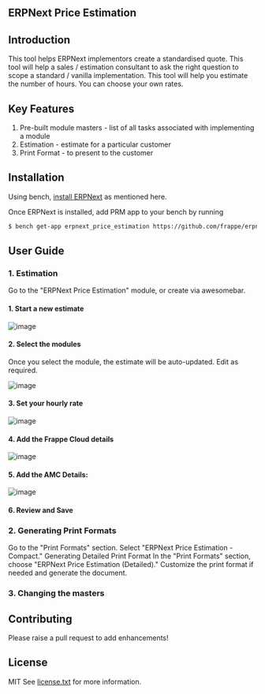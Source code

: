 ## ERPNext Price Estimation

## Introduction

This tool helps ERPNext implementors create a standardised quote. This tool will help a sales / estimation consultant to ask the right question to scope a standard / vanilla implementation. This tool will help you estimate the number of hours. You can choose your own rates.

## Key Features

1. Pre-built module masters - list of all tasks associated with implementing a module
2. Estimation - estimate for a particular customer
3. Print Format - to present to the customer

## Installation

Using bench, [install ERPNext](https://github.com/frappe/bench#installation) as mentioned here.

Once ERPNext is installed, add PRM app to your bench by running

```sh
$ bench get-app erpnext_price_estimation https://github.com/frappe/erpnext_price_estimation.git
```

## User Guide

### 1. Estimation

Go to the "ERPNext Price Estimation" module, or create via awesomebar.

#### 1. Start a new estimate

![image](https://github.com/frappe/erpnext_price_estimation/assets/27720465/51f164b3-7c6f-4eea-8969-362c4647a6bc)

#### 2. Select the modules

Once you select the module, the estimate will be auto-updated. Edit as required.

![image](https://github.com/frappe/erpnext_price_estimation/assets/27720465/374021c6-fcd4-4ea0-8913-974670c3a9be)

#### 3. Set your hourly rate

![image](https://github.com/frappe/erpnext_price_estimation/assets/27720465/fa916efa-d358-4b84-995e-596a74ce25ee)

#### 4. Add the Frappe Cloud details

![image](https://github.com/frappe/erpnext_price_estimation/assets/27720465/899a51ea-ef8e-44b1-813b-49a7d8a82f8d)

#### 5. Add the AMC Details:

![image](https://github.com/frappe/erpnext_price_estimation/assets/27720465/64c8a7a1-d53a-42b8-bc68-14b5d47cdf87)

#### 6. Review and Save

### 2. Generating Print Formats

Go to the "Print Formats" section.
Select "ERPNext Price Estimation - Compact."
Generating Detailed Print Format
In the "Print Formats" section, choose "ERPNext Price Estimation (Detailed)."
Customize the print format if needed and generate the document.

### 3. Changing the masters



## Contributing

Please raise a pull request to add enhancements!

## License

MIT See [license.txt](https://github.com/frappe/partner_relationship_management/blob/main/license.txt) for more information.

